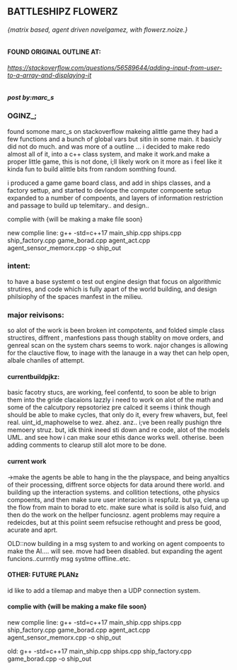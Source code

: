 
## BATTLESHIPZ FLOWERZ
###### {matrix based, agent driven navelgamez, with flowerz.noize.}


#### FOUND ORIGINAL OUTLINE AT:
###### https://stackoverflow.com/questions/56589644/adding-input-from-user-to-a-array-and-displaying-it
##### post by:marc_s

### OGINZ_;
found somone marc_s on stackoverflow makeing alittle game they had a few functions and a bunch of global vars but sitin in some main. it basicly did not do much. and was  more of a outline  ... i decided to make redo almost all of it, into a c++ class system, and  make it work.and make a proper little game, this is not done, i;ll likely work on it more as i feel like it kinda fun to build alittle bits from random somthing found.

i produced a game game board class, and add in ships classes, and a factory settup, and started to devlope the computer compoente setup expanded to a number of compoents, and layers of information restriction and passage to build up telemitary.. and design..

complie with {will be making a make file soon}

new complie line: g++ -std=c++17 main_ship.cpp ships.cpp ship_factory.cpp game_borad.cpp agent_act.cpp agent_sensor_memorx.cpp -o ship_out


### intent:
to have a base systemt o test out engine design that focus on algorithmic strutires, and code which is fully apart of the world building, and design philsiophy of the spaces manfest in the milieu.

### major reivisons:
so alot of the work is been broken int compotents, and folded simple class structires, diffrent ,
manfestions pass though stablity on move orders, and genreal scan on the system chars seems to work.
najor changes is allowing for the clauctive flow, to inage with the lanauge in a way thet can help open,
albale chanlles of attempt.

#### currentbuildpjkz:
basic facotry stucs, are working, feel confentd, to soon be able to brign them into the gride clacaions
lazzly i need to work on alot of the math and some of the calcutpory repsotoriez pre calced it seems
i think though should be able to make cycles, that only do it, every frew whavers, but, feel real. uint_id_maphowelse
to wez. ahez. anz.. i;ve been really pushign thre memoery struz. but, idk think ineed sti down and re code, alot of the models UML. and see how i can make sour ethis dance works well. otherise. been adding comments to clearup still alot more to be done.



#### current work
->make the agents be able to hang in the the playspace, and being anyaltics of their processing, diffrent sorce objects
for data around there world. and building up the interaction systems. and collition tetections, othe physics compoents,
and then make sure user interacion is respfulz.
but ya, clena up the flow from main to borad to etc. make sure what is soild is also fuid, and then do the work on the hellper funciosnz. agent problems may require a redeicdes, but at this poiint seem refsucise rethought and press be good, acurate and aprt.

OLD::now building in a msg system to and working on agent compoents to make the AI.... will see.
move had been disabled. but expanding the agent funcions..currntly msg systme offline..etc.

#### OTHER: FUTURE PLANz
id like to add a tilemap and mabye then a UDP connection system.

#### complie with {will be making a make file soon}

new complie line: g++ -std=c++17 main_ship.cpp ships.cpp ship_factory.cpp game_borad.cpp agent_act.cpp agent_sensor_memorx.cpp -o ship_out



old:
 g++ -std=c++17 main_ship.cpp ships.cpp ship_factory.cpp game_borad.cpp  -o ship_out
